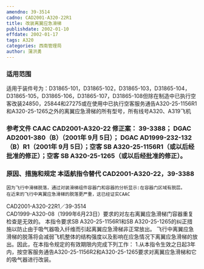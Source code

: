 ```yaml
---
amendno: 39-3514
cadno: CAD2001-A320-22R1
title: 改装离翼应急滑梯
publishdate: 2002-01-10
effdate: 2002-01-17
tags: A320
categories: 西南管理局
author: 蒲洪勇
---
```


### 适用范围 
适用于装件号为：D31865-101，D31865-102，D31865-103，D31865-104，D31865-105，D31865-106，D31865-107，D31865-108但除在制造中已执行空客改装24850，25844和27275或在使用中已执行空客服务通告A320-25-1156R1和A320-25-1265之外的离翼应急滑梯的所有型号，所有线号A320、A319飞机

<!--more-->
### 参考文件    CAAC CAD2001-A320-22 修正案： 39-3388； DGAC AD2001-380（B）（2001年 9月 5日）； DGAC AD1999-232-132（B）R1（2001年 9月 5日）；空客 SB A320-25-1156R1（或以后经批准的修正）；空客 SB A320-25-1265（或以后经批准的修正）。

### 原因、措施和规定 本适航指令替代 CAD2001-A320-22，39-3388
    因为飞行中滑梯脱落，通过对装滑梯组件容器门和容器的分析显示:在容器门区域有脱层。     在近来的飞行中离翼应急滑梯的脱落更严重，这已经证实CAAC 
  CAD2001-A320-22R1／39-3514   
CAD1999-A320-08（1999年6月23日）要求的对左右离翼应急滑梯门容器重复检查是无效的。     本指令要求SB A320-25-1156R1和SB A320-25-1265的纠正措施以防止由于吸气器吸入纤维而引起离翼应急滑梯非正常放出。 
    飞行中离翼应急滑梯的脱落将会减弱飞机整体的结构强度以及影响在应急情况下离翼应急滑梯的放出。因此，在本指令规定的有效期限内完成下列工作：
    1.从本指令生效之日起3年内，按空客服务通告A320-25-1156R2和A320-25-1265要求对离翼应急滑梯和它的吸气器进行改装。
